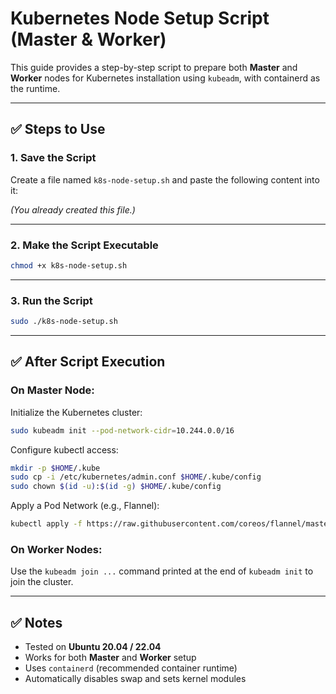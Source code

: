 # Kubernetes Node Setup Script (Master & Worker)

This guide provides a step-by-step script to prepare both **Master** and **Worker** nodes for Kubernetes installation using `kubeadm`, with containerd as the runtime.

---

## ✅ Steps to Use

### 1. Save the Script

Create a file named `k8s-node-setup.sh` and paste the following content into it:

*(You already created this file.)*

---

### 2. Make the Script Executable

```bash
chmod +x k8s-node-setup.sh
```

---

### 3. Run the Script

```bash
sudo ./k8s-node-setup.sh
```

---

## ✅ After Script Execution

### On Master Node:

Initialize the Kubernetes cluster:

```bash
sudo kubeadm init --pod-network-cidr=10.244.0.0/16
```

Configure kubectl access:

```bash
mkdir -p $HOME/.kube
sudo cp -i /etc/kubernetes/admin.conf $HOME/.kube/config
sudo chown $(id -u):$(id -g) $HOME/.kube/config
```

Apply a Pod Network (e.g., Flannel):

```bash
kubectl apply -f https://raw.githubusercontent.com/coreos/flannel/master/Documentation/kube-flannel.yml
```

### On Worker Nodes:

Use the `kubeadm join ...` command printed at the end of `kubeadm init` to join the cluster.

---

## ✅ Notes

- Tested on **Ubuntu 20.04 / 22.04**
- Works for both **Master** and **Worker** setup
- Uses `containerd` (recommended container runtime)
- Automatically disables swap and sets kernel modules